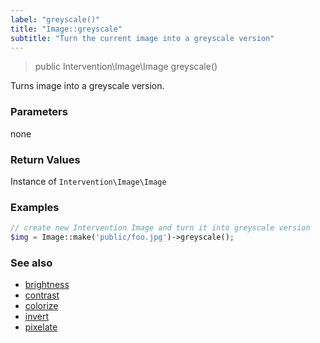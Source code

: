 ```yaml
---
label: "greyscale()"
title: "Image::greyscale"
subtitle: "Turn the current image into a greyscale version"
---
```


> public Intervention\Image\Image greyscale()

Turns image into a greyscale version.

### Parameters

none

### Return Values
Instance of `Intervention\Image\Image`

### Examples

```php
// create new Intervention Image and turn it into greyscale version
$img = Image::make('public/foo.jpg')->greyscale();
```

### See also

- [brightness](/v2/api/brightness)
- [contrast](/v2/api/contrast)
- [colorize](/v2/api/colorize)
- [invert](/v2/api/invert)
- [pixelate](/v2/api/pixelate)
